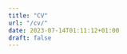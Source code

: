 ```yaml
---
title: "CV"
url: "/cv/"
date: 2023-07-14T01:11:12+01:00
draft: false
---
```


</body>

</html>

<div id="adobe-dc-view" style="height: 360px; width: 500px;"></div>

<script src="https://acrobatservices.adobe.com/view-sdk/viewer.js"></script>

<script type="text/javascript">

  document.addEventListener("adobe_dc_view_sdk.ready", function(){

    var adobeDCView = new AdobeDC.View({clientId: "d5c0ca8bef754aecb5f40f45d47c0e90", divId: "adobe-dc-view"});

    adobeDCView.previewFile({

      content:{location: {url: "https://blobby.wsimg.com/go/d9de11f7-2353-4193-a579-9de67e73890f/Coming-Soon.pdf"}},

      metaData:{fileName: "CV Will Hotten.pdf"}

    }, { embedMode: "LIGHT_BOX", showFullScreen: true });

  });

</script>